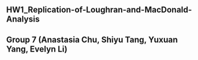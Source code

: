 ## HW1_Replication-of-Loughran-and-MacDonald-Analysis
## Group 7 (Anastasia Chu, Shiyu Tang, Yuxuan Yang, Evelyn Li)
